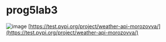 # prog5lab3
![image](https://github.com/user-attachments/assets/b6755d49-eb92-49eb-a8f0-c0c95e280647)
[https://test.pypi.org/project/weather-api-morozovva/](https://test.pypi.org/project/weather-api-morozovva/)
